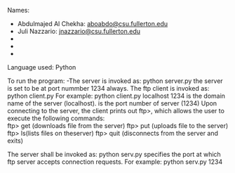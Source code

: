 Names: 
- Abdulmajed Al Chekha: aboabdo@csu.fullerton.edu
- Juli Nazzario: jnazzario@csu.fullerton.edu
-
-
-
Language used: 
Python

To run the program:
-The server is invoked as: python server.py
  the server is set to be at port nummber 1234 always.
  The ftp client is invoked as: python client.py <server machine> <server port>
    For example: python client.py localhost 1234
    <server machine> is the domain name of the server (localhost). 
    <server port> is the port number of server (1234)
    Upon connecting to the server, the client prints out ftp>, which allows the user to execute the following commands:  
      ftp> get <filename> (downloads file <file name> from the server)
      ftp> put <filename> (uploads file <file name> to the server)
      ftp> ls(lists files on theserver)
      ftp> quit (disconnects from the server and exits)
    
  The server shall be invoked as: python serv.py <PORTNUMBER>
    <PORT NUMBER>specifies the port at which ftp server accepts connection requests.
    For example: python serv.py 1234 
